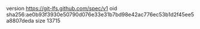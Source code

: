 version https://git-lfs.github.com/spec/v1
oid sha256:ae0b93f3930e50790d076e33e31b7bd98e42ac776ec53b1d2f45ee5a8807deda
size 13715
